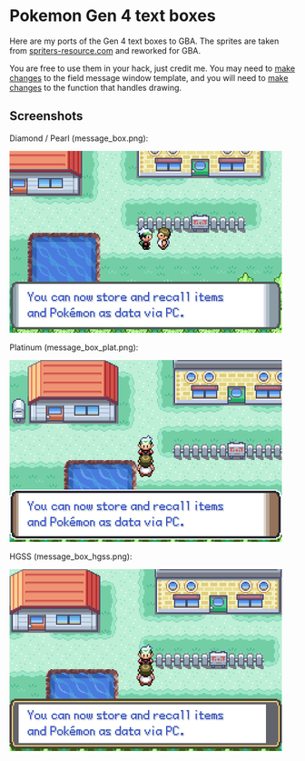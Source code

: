 # Pokemon Gen 4 text boxes

Here are my ports of the Gen 4 text boxes to GBA. The sprites are taken from [spriters-resource.com](https://spriters-resource.com) and reworked for GBA.

You are free to use them in your hack, just credit me. You may need to [make changes](https://github.com/Greenphx9/pokeemerald-expansion/blob/inflamed-red/src/menu.c#L90) to the field message window template, and you will need to [make changes](https://github.com/Greenphx9/pokeemerald-expansion/blob/inflamed-red/src/menu.c#L294) to the function that handles drawing.

## Screenshots

Diamond / Pearl (message_box.png):

![DP Textbox](../../../screenshots/text/dp.png)

Platinum (message_box_plat.png):

![Plat Textbox](../../../screenshots/text/plat.png)

HGSS (message_box_hgss.png):

![Plat Textbox](../../../screenshots/text/hgss.png)